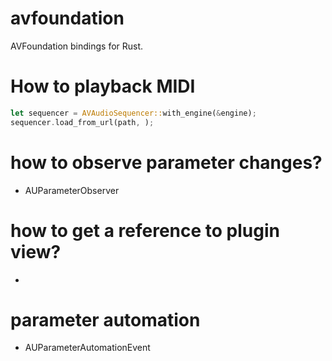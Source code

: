# avfoundation

AVFoundation bindings for Rust.

# How to playback MIDI
```rust
let sequencer = AVAudioSequencer::with_engine(&engine);
sequencer.load_from_url(path, );
```


# how to observe parameter changes?
* AUParameterObserver

# how to get a reference to plugin view?
* 

# parameter automation
* AUParameterAutomationEvent